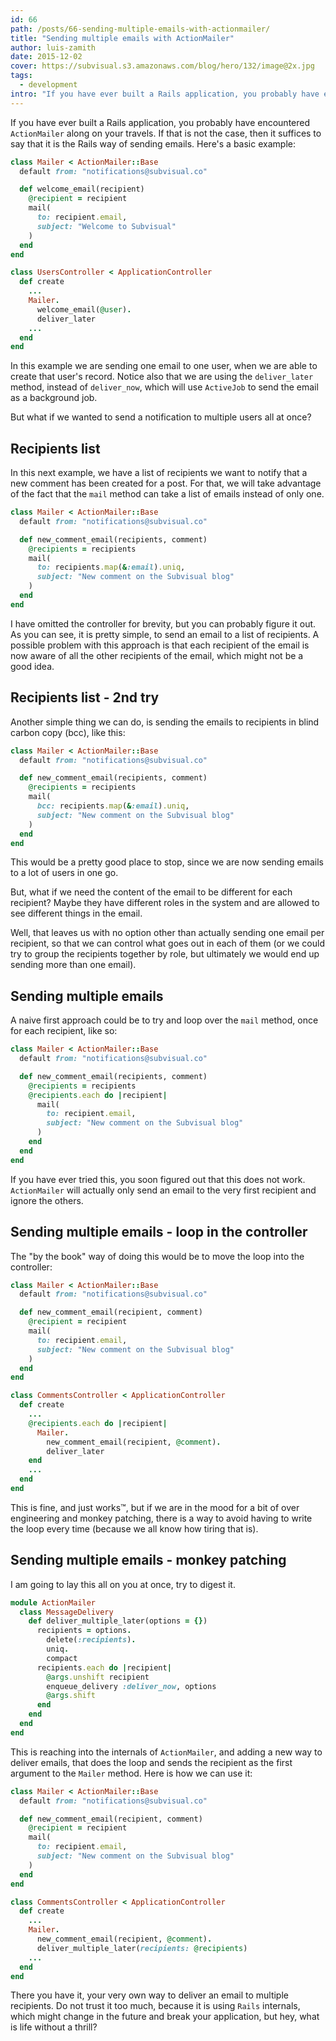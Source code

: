 ```yaml
---
id: 66
path: /posts/66-sending-multiple-emails-with-actionmailer/
title: "Sending multiple emails with ActionMailer"
author: luis-zamith
date: 2015-12-02
cover: https://subvisual.s3.amazonaws.com/blog/hero/132/image@2x.jpg
tags:
  - development
intro: "If you have ever built a Rails application, you probably have encountered"
---
```


If you have ever built a Rails application, you probably have encountered
`ActionMailer` along on your travels. If that is not the case, then it suffices to say that it is the Rails way of sending emails. Here's a basic example:

```ruby
class Mailer < ActionMailer::Base
  default from: "notifications@subvisual.co"

  def welcome_email(recipient)
    @recipient = recipient
    mail(
      to: recipient.email,
      subject: "Welcome to Subvisual"
    )
  end
end

class UsersController < ApplicationController
  def create
    ...
    Mailer.
      welcome_email(@user).
      deliver_later
    ...
  end
end
```

In this example we are sending one email to one user, when we are able to create that user's record. Notice also that we are using the `deliver_later` method, instead of `deliver_now`, which will use `ActiveJob` to send the email as a background job.

But what if we wanted to send a notification to multiple users all at once?

## Recipients list

In this next example, we have a list of recipients we want to notify that a new
comment has been created for a post. For that, we will take advantage of the
fact that the `mail` method can take a list of emails instead of only one.

```ruby
class Mailer < ActionMailer::Base
  default from: "notifications@subvisual.co"

  def new_comment_email(recipients, comment)
    @recipients = recipients
    mail(
      to: recipients.map(&:email).uniq, 
      subject: "New comment on the Subvisual blog"
    )
  end
end
```

I have omitted the controller for brevity, but you can probably figure it out.
As you can see, it is pretty simple, to send an email to a list of recipients.
A possible problem with this approach is that each recipient of the email is now aware of all the other recipients of the email, which might not be a good idea.

## Recipients list - 2nd try

Another simple thing we can do, is sending the emails to recipients in blind
carbon copy (bcc), like this:

```ruby
class Mailer < ActionMailer::Base
  default from: "notifications@subvisual.co"

  def new_comment_email(recipients, comment)
    @recipients = recipients
    mail(
      bcc: recipients.map(&:email).uniq, 
      subject: "New comment on the Subvisual blog"
    )
  end
end
```

This would be a pretty good place to stop, since we are now sending emails to a lot of users in one go. 

But, what if we need the content of the email to be different for each recipient? Maybe they have different roles in the system and are
allowed to see different things in the email.

Well, that leaves us with no option other than actually sending one email per
recipient, so that we can control what goes out in each of them (or we could try to group the recipients together by role, but ultimately we would end up sending more than one email).

## Sending multiple emails

A naive first approach could be to try and loop over the `mail` method, once for each recipient, like so:

```ruby
class Mailer < ActionMailer::Base
  default from: "notifications@subvisual.co"

  def new_comment_email(recipients, comment)
    @recipients = recipients
    @recipients.each do |recipient|
      mail(
        to: recipient.email, 
        subject: "New comment on the Subvisual blog"
      )
    end
  end
end
```

If you have ever tried this, you soon figured out that this does not work.
`ActionMailer` will actually only send an email to the very first recipient and
ignore the others.

## Sending multiple emails - loop in the controller

The "by the book" way of doing this would be to move the loop into the
controller:


```ruby
class Mailer < ActionMailer::Base
  default from: "notifications@subvisual.co"

  def new_comment_email(recipient, comment)
    @recipient = recipient
    mail(
      to: recipient.email, 
      subject: "New comment on the Subvisual blog"
    )
  end
end

class CommentsController < ApplicationController
  def create
    ...
    @recipients.each do |recipient|
      Mailer.
        new_comment_email(recipient, @comment).
        deliver_later
    end
    ...
  end
end
```

This is fine, and just works™, but if we are in the mood for a bit of over
engineering and monkey patching, there is a way to avoid having to write the
loop every time (because we all know how tiring that is).

## Sending multiple emails - monkey patching

I am going to lay this all on you at once, try to digest it.

```ruby
module ActionMailer
  class MessageDelivery
    def deliver_multiple_later(options = {})
      recipients = options.
        delete(:recipients).
        uniq.
        compact
      recipients.each do |recipient|
        @args.unshift recipient
        enqueue_delivery :deliver_now, options
        @args.shift
      end
    end
  end
end
```

This is reaching into the internals of `ActionMailer`, and adding a new way to
deliver emails, that does the loop and sends the recipient as the first argument to the `Mailer` method. Here is how we can use it:

```ruby
class Mailer < ActionMailer::Base
  default from: "notifications@subvisual.co"

  def new_comment_email(recipient, comment)
    @recipient = recipient
    mail(
      to: recipient.email, 
      subject: "New comment on the Subvisual blog"
    )
  end
end

class CommentsController < ApplicationController
  def create
    ...
    Mailer.
      new_comment_email(recipient, @comment).
      deliver_multiple_later(recipients: @recipients)
    ...
  end
end
```

There you have it, your very own way to deliver an email to multiple
recipients. Do not trust it too much, because it is using `Rails` internals,
which might change in the future and break your application, but hey, what is
life without a thrill?

